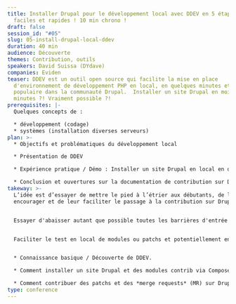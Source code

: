 ```yaml
---
title: Installer Drupal pour le développement local avec DDEV en 5 étapes
  faciles et rapides ! 10 min chrono !
draft: false
session_id: "#05"
slug: 05-install-drupal-local-ddev
duration: 40 min
audience: Découverte
themes: Contribution, outils
speakers: David Suissa (DYdave)
companies: Eviden
teaser: DDEV est un outil open source qui facilite la mise en place
  d'environnement de développement PHP en local, en quelques minutes et
  populaire dans la communauté Drupal.  Installer un site Drupal en moins de 10
  minutes ?! Vraiment possible ?!
prerequisites: |-
  Quelques concepts de :

  * développement (codage)
  * systèmes (installation diverses serveurs)
plan: >-
  * Objectifs et problématiques du développement local

  * Présentation de DDEV

  * Expérience pratique / Démo : Installer un site Drupal en local en quelques étapes faciles et rapides

  * Conclusion et ouvertures sur la documentation de contribution sur Drupal.org et DDEV.
takeway: >-
  L’idée est d’essayer de mettre le pied à l’étrier aux débutants, de les
  encourager et de leur faciliter le passage à la contribution sur Drupal.org.


  Essayer d'abaisser autant que possible toutes les barrières d'entrée à la contribution de code sur Drupal.org.


  Faciliter le test en local de modules ou patchs et potentiellement envisager DDEV comme une plateforme de développement viable pour des projets Drupal professionnels.


  * Connaissance basique / Découverte de DDEV.

  * Comment installer un site Drupal et des modules contrib via Composer.

  * Comment contribuer des patchs et des *merge requests* (MR) sur Drupal GitLab CI.
type: conference
---
```

